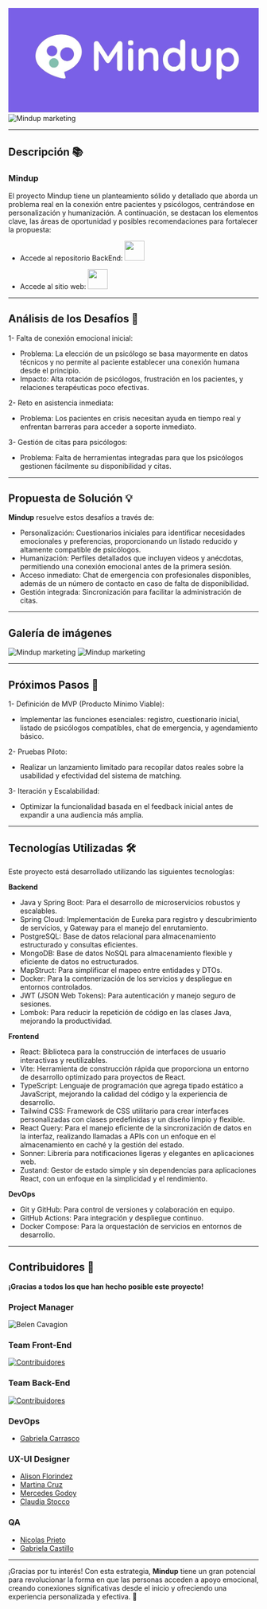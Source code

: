 ![Logo de Mindup](https://github.com/igrowker/i004-mindup-back/blob/develop/core/src/main/resources/images/MindUpLogo.png?raw=true)
![Mindup marketing](https://github.com/igrowker/i004-mindup-front/blob/kn-readme/public/minup_marketing.jpeg?raw=true)

---

## Descripción 📚

### Mindup 

El proyecto Mindup tiene un planteamiento sólido y detallado que aborda un problema real en la conexión entre pacientes y psicólogos, centrándose en personalización y humanización. A continuación, se destacan los elementos clave, las áreas de oportunidad y posibles recomendaciones para fortalecer la propuesta: 

- Accede al repositorio BackEnd: <a href="https://github.com/igrowker/i004-mindup-back">
  <img src="https://img.icons8.com/?size=100&id=efFfwotdkiU5&format=png&color=000000" width="40" height="40"/>
</a>

- Accede al sitio web: <a href="sitio web">
  <img src="https://cdn-icons-png.flaticon.com/512/5602/5602732.png" width="40" height="40"/>
</a>

---

## Análisis de los Desafíos 🧠 

1- Falta de conexión emocional inicial:
  - Problema: La elección de un psicólogo se basa mayormente en datos técnicos y no permite al paciente establecer una conexión humana desde el principio.
  - Impacto: Alta rotación de psicólogos, frustración en los pacientes, y relaciones terapéuticas poco efectivas.

2- Reto en asistencia inmediata:
  - Problema: Los pacientes en crisis necesitan ayuda en tiempo real y enfrentan barreras para acceder a soporte inmediato.

3- Gestión de citas para psicólogos:
  - Problema: Falta de herramientas integradas para que los psicólogos gestionen fácilmente su disponibilidad y citas.

---

## Propuesta de Solución 💡

**Mindup** resuelve estos desafíos a través de:

  - Personalización: Cuestionarios iniciales para identificar necesidades emocionales y preferencias, proporcionando un listado reducido y altamente compatible de psicólogos.
  - Humanización: Perfiles detallados que incluyen videos y anécdotas, permitiendo una conexión emocional antes de la primera sesión.
  - Acceso inmediato: Chat de emergencia con profesionales disponibles, además de un número de contacto en caso de falta de disponibilidad.
  - Gestión integrada: Sincronización para facilitar la administración de citas.

---
## Galería de imágenes

![Mindup marketing](https://github.com/igrowker/i004-mindup-front/blob/kn-readme/public/flow_paciente.jpg?raw=true)
![Mindup marketing](https://github.com/igrowker/i004-mindup-front/blob/kn-readme/public/flow_prof.jpg.jpeg?raw=true)

---

## Próximos Pasos 👣

1- Definición de MVP (Producto Mínimo Viable):
  - Implementar las funciones esenciales: registro, cuestionario inicial, listado de psicólogos compatibles, chat de emergencia, y agendamiento básico.

2- Pruebas Piloto:
  - Realizar un lanzamiento limitado para recopilar datos reales sobre la usabilidad y efectividad del sistema de matching.

3- Iteración y Escalabilidad:
  - Optimizar la funcionalidad basada en el feedback inicial antes de expandir a una audiencia más amplia.

---

## Tecnologías Utilizadas 🛠️

Este proyecto está desarrollado utilizando las siguientes tecnologías:

**Backend**
  - Java y Spring Boot: Para el desarrollo de microservicios robustos y escalables.
  - Spring Cloud: Implementación de Eureka para registro y descubrimiento de servicios, y Gateway para el manejo del enrutamiento.
  - PostgreSQL: Base de datos relacional para almacenamiento estructurado y consultas eficientes.
  - MongoDB: Base de datos NoSQL para almacenamiento flexible y eficiente de datos no estructurados.
  - MapStruct: Para simplificar el mapeo entre entidades y DTOs.
  - Docker: Para la contenerización de los servicios y despliegue en entornos controlados.
  - JWT (JSON Web Tokens): Para autenticación y manejo seguro de sesiones.
  - Lombok: Para reducir la repetición de código en las clases Java, mejorando la productividad.

**Frontend**
  - React: Biblioteca para la construcción de interfaces de usuario interactivas y reutilizables.
  - Vite: Herramienta de construcción rápida que proporciona un entorno de desarrollo optimizado para proyectos de React.
  - TypeScript: Lenguaje de programación que agrega tipado estático a JavaScript, mejorando la calidad del código y la experiencia de desarrollo.
  - Tailwind CSS: Framework de CSS utilitario para crear interfaces personalizadas con clases predefinidas y un diseño limpio y flexible.
  - React Query: Para el manejo eficiente de la sincronización de datos en la interfaz, realizando llamadas a APIs con un enfoque en el almacenamiento en caché y la gestión del estado.
  - Sonner: Librería para notificaciones ligeras y elegantes en aplicaciones web.
  - Zustand: Gestor de estado simple y sin dependencias para aplicaciones React, con un enfoque en la simplicidad y el rendimiento.

**DevOps**
  - Git y GitHub: Para control de versiones y colaboración en equipo.
  - GitHub Actions: Para integración y despliegue continuo.
  - Docker Compose: Para la orquestación de servicios en entornos de desarrollo.

---

## Contribuidores 🤝

**¡Gracias a todos los que han hecho posible este proyecto!**

### Project Manager 

![Belen Cavagion](https://github.com/BCavagion.png?size=60)

### Team Front-End
[![Contribuidores](https://contrib.rocks/image?repo=igrowker/i004-mindup-front&max=500&columns=20)](https://github.com/igrowker/i004-mindup-front/graphs/contributors)

### Team Back-End
[![Contribuidores](https://contrib.rocks/image?repo=igrowker/i004-mindup-back&max=500&columns=20)](https://github.com/igrowker/i004-mindup-back/graphs/contributors)

### DevOps

- [Gabriela Carrasco](https://www.linkedin.com/in/gabriela-lilian-carrasco-duquesne-285652194/)

### UX-UI Designer

- [Alison Florindez](https://www.linkedin.com/in/florindezalison)
- [Martina Cruz](https://www.linkedin.com/in/cruzmartina/)
- [Mercedes Godoy](https://www.linkedin.com/in/mercedesgodoydajer/)
- [Claudia Stocco](https://www.linkedin.com/in/claudia-stocco/)

### QA

- [Nicolas Prieto](https://www.linkedin.com/in/nicolas-patricio-prieto-602908213/)
- [Gabriela Castillo](https://www.linkedin.com/in/itsgabrielaflorencia/)

---

¡Gracias por tu interés! Con esta estrategia, **Mindup** tiene un gran potencial para revolucionar la forma en que las personas acceden a apoyo emocional, creando conexiones significativas desde el inicio y ofreciendo una experiencia personalizada y efectiva. 🚀

